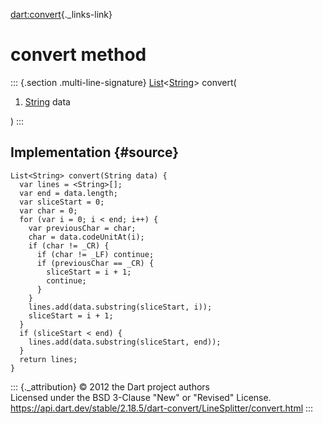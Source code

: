 [dart:convert](../../dart-convert/dart-convert-library){._links-link}

convert method
==============

::: {.section .multi-line-signature}
[List](../../dart-core/list-class)\<[String](../../dart-core/string-class)\>
convert(

1.  [String](../../dart-core/string-class) data

)
:::

Implementation {#source}
--------------

``` {.language-dart data-language="dart"}
List<String> convert(String data) {
  var lines = <String>[];
  var end = data.length;
  var sliceStart = 0;
  var char = 0;
  for (var i = 0; i < end; i++) {
    var previousChar = char;
    char = data.codeUnitAt(i);
    if (char != _CR) {
      if (char != _LF) continue;
      if (previousChar == _CR) {
        sliceStart = i + 1;
        continue;
      }
    }
    lines.add(data.substring(sliceStart, i));
    sliceStart = i + 1;
  }
  if (sliceStart < end) {
    lines.add(data.substring(sliceStart, end));
  }
  return lines;
}
```

::: {._attribution}
© 2012 the Dart project authors\
Licensed under the BSD 3-Clause \"New\" or \"Revised\" License.\
<https://api.dart.dev/stable/2.18.5/dart-convert/LineSplitter/convert.html>
:::
